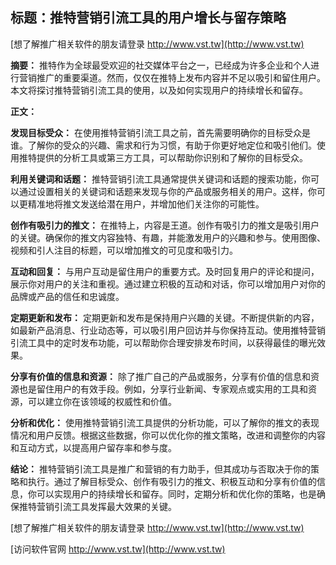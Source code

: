## **标题：推特营销引流工具的用户增长与留存策略**

[想了解推广相关软件的朋友请登录 http://www.vst.tw](http://www.vst.tw)

**摘要：**
推特作为全球最受欢迎的社交媒体平台之一，已经成为许多企业和个人进行营销推广的重要渠道。然而，仅仅在推特上发布内容并不足以吸引和留住用户。本文将探讨推特营销引流工具的使用，以及如何实现用户的持续增长和留存。

**正文：**

**发现目标受众：**
在使用推特营销引流工具之前，首先需要明确你的目标受众是谁。了解你的受众的兴趣、需求和行为习惯，有助于你更好地定位和吸引他们。使用推特提供的分析工具或第三方工具，可以帮助你识别和了解你的目标受众。

**利用关键词和话题：**
推特营销引流工具通常提供关键词和话题的搜索功能，你可以通过设置相关的关键词和话题来发现与你的产品或服务相关的用户。这样，你可以更精准地将推文发送给潜在用户，并增加他们关注你的可能性。

**创作有吸引力的推文：**
在推特上，内容是王道。创作有吸引力的推文是吸引用户的关键。确保你的推文内容独特、有趣，并能激发用户的兴趣和参与。使用图像、视频和引人注目的标题，可以增加推文的可见度和吸引力。

**互动和回复：**
与用户互动是留住用户的重要方式。及时回复用户的评论和提问，展示你对用户的关注和重视。通过建立积极的互动和对话，你可以增加用户对你的品牌或产品的信任和忠诚度。

**定期更新和发布：**
定期更新和发布是保持用户兴趣的关键。不断提供新的内容，如最新产品消息、行业动态等，可以吸引用户回访并与你保持互动。使用推特营销引流工具中的定时发布功能，可以帮助你合理安排发布时间，以获得最佳的曝光效果。

**分享有价值的信息和资源：**
除了推广自己的产品或服务，分享有价值的信息和资源也是留住用户的有效手段。例如，分享行业新闻、专家观点或实用的工具和资源，可以建立你在该领域的权威性和价值。

**分析和优化：**
使用推特营销引流工具提供的分析功能，可以了解你的推文的表现情况和用户反馈。根据这些数据，你可以优化你的推文策略，改进和调整你的内容和互动方式，以提高用户留存率和参与度。

**结论：**
推特营销引流工具是推广和营销的有力助手，但其成功与否取决于你的策略和执行。通过了解目标受众、创作有吸引力的推文、积极互动和分享有价值的信息，你可以实现用户的持续增长和留存。同时，定期分析和优化你的策略，也是确保推特营销引流工具发挥最大效果的关键。

[想了解推广相关软件的朋友请登录 http://www.vst.tw](http://www.vst.tw)


[访问软件官网 http://www.vst.tw](http://www.vst.tw)
